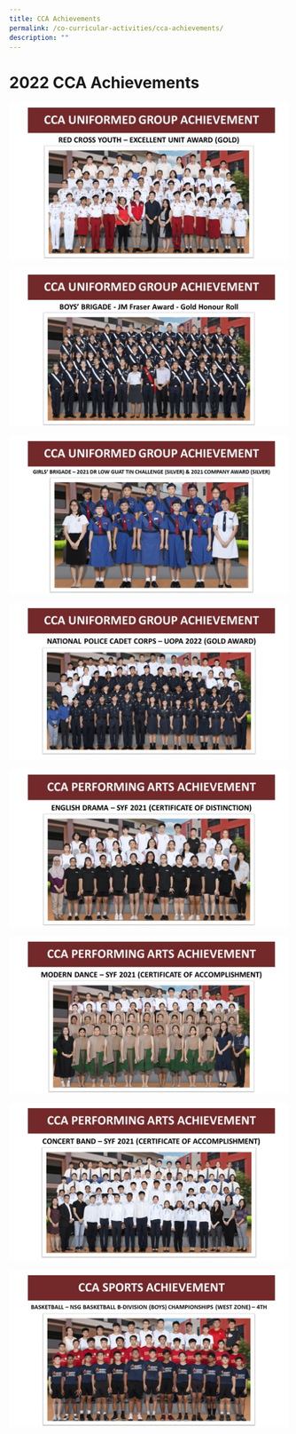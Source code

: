 ```yaml
---
title: CCA Achievements
permalink: /co-curricular-activities/cca-achievements/
description: ""
---
```

# **2022 CCA Achievements**

![](/images/CCA%20Achievements/2022%20CCA%20Achievements_1.jpeg)

![](/images/CCA%20Achievements/2022%20CCA%20Achievements_2.jpeg)

![](/images/CCA%20Achievements/2022%20CCA%20Achievements_3.jpeg)

![](/images/CCA%20Achievements/2022%20CCA%20Achievements_4.jpg)

![](/images/CCA%20Achievements/2022%20CCA%20Achievements_5.jpeg)

![](/images/CCA%20Achievements/2022%20CCA%20Achievements_6.jpeg)

![](/images/CCA%20Achievements/2022%20CCA%20Achievements_7.jpeg)

![](/images/CCA%20Achievements/2022%20CCA%20Achievements_8.jpeg)